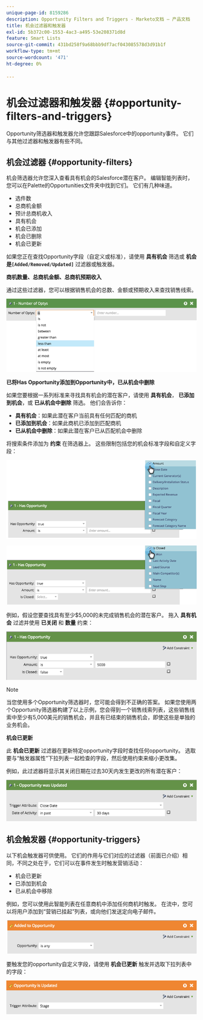 ```yaml
---
unique-page-id: 8159286
description: Opportunity Filters and Triggers - Marketo文档 — 产品文档
title: 机会过滤器和触发器
exl-id: 5b372c00-1553-4ac3-a495-53e208371d8d
feature: Smart Lists
source-git-commit: 431bd258f9a68bbb9df7acf043085578d3d91b1f
workflow-type: tm+mt
source-wordcount: '471'
ht-degree: 0%

---
```


# 机会过滤器和触发器 {#opportunity-filters-and-triggers}

Opportunity筛选器和触发器允许您跟踪Salesforce中的opportunity事件。 它们与其他过滤器和触发器有些不同。

## 机会过滤器 {#opportunity-filters}

机会筛选器允许您深入查看具有机会的Salesforce潜在客户。 编辑智能列表时，您可以在Palette的Opportunities文件夹中找到它们。 它们有几种味道。

* 选件数
* 总商机金额
* 预计总商机收入
* 具有机会
* 机会已添加
* 机会已删除
* 机会已更新

如果您正在查找Opportunity字段（自定义或标准），请使用 **具有机会** 筛选或 **机会是`[Added/Removed/Updated]`** 过滤器或触发器。

**商机数量、总商机金额、总商机预期收入**

通过这些过滤器，您可以根据销售机会的总数、金额或预期收入来查找销售线索。

![](assets/image2015-6-11-12-3a29-3a34.png)

**已将Has Opportunity添加到Opportunity中，已从机会中删除**

如果您要根据一系列标准来寻找具有机会的潜在客户，请使用 **具有机会**， **已添加到机会**，或 **已从机会中删除** 筛选。 他们会告诉你：

* **具有机会**：如果此潜在客户当前具有任何匹配的商机
* **已添加到机会**：如果此商机已添加到匹配商机
* **已从机会中删除**：如果此潜在客户已从匹配机会中删除

将搜索条件添加为 **约束** 在筛选器上。 这些限制包括您的机会标准字段和自定义字段：

![](assets/image2015-6-11-12-3a31-3a0.png)

![](assets/image2015-6-11-12-3a31-3a46.png)

例如，假设您要查找具有至少$5,000的未完成销售机会的潜在客户。 拖入 **具有机会** 过滤并使用 **已关闭** 和 **数量** 约束：

![](assets/image2015-6-11-12-3a32-3a0.png)

>[!NOTE]
>
>当您使用多个Opportunity筛选器时，您可能会得到不正确的答案。 如果您使用两个Opportunity筛选器构建了以上示例，您会得到一个销售线索列表，这些销售线索中至少有5,000美元的销售机会，并且有已结束的销售机会，即使这些是单独的业务机会。

**机会已更新**

此 **机会已更新** 过滤器在更新特定opportunity字段时查找任何opportunity。 选取要与“触发器属性”下拉列表一起检查的字段，然后使用约束来缩小更改集。

例如，此过滤器将显示其关闭日期在过去30天内发生更改的所有潜在客户：

![](assets/image2015-6-11-12-3a33-3a7.png)

## 机会触发器 {#opportunity-triggers}

以下机会触发器可供使用。 它们的作用与它们对应的过滤器（前面已介绍）相同，不同之处在于，它们可以在事件发生时触发营销活动：

* 机会已更新
* 已添加到机会
* 已从机会中移除

例如，您可以使用此智能列表在任意商机中添加任何商机时触发。 在流中，您可以将用户添加到“营销已挂起”列表，或向他们发送定向电子邮件。

![](assets/image2015-6-11-12-3a33-3a48.png)

要触发您的opportunity自定义字段，请使用 **机会已更新** 触发并选取下拉列表中的字段：

![](assets/image2015-6-11-12-3a33-3a34.png)
